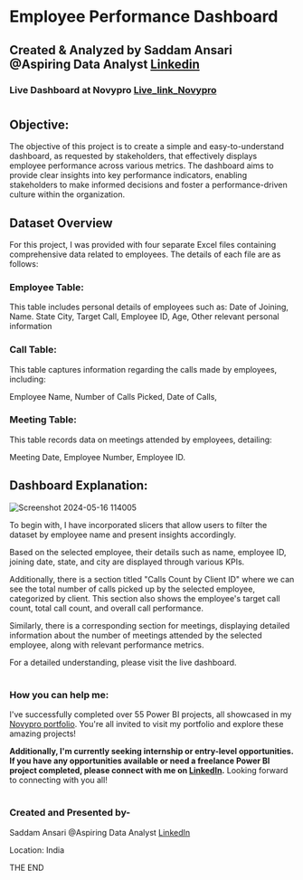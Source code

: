 # Employee Performance Dashboard

## Created & Analyzed by Saddam Ansari @Aspiring Data Analyst [Linkedin](https://www.linkedin.com/in/saddam-ansari-dataanalyst/)

### Live Dashboard at Novypro [Live_link_Novypro](https://project.novypro.com/rbas2a)

#

## Objective:

The objective of this project is to create a simple and easy-to-understand dashboard, as requested by stakeholders, that effectively displays employee performance across various metrics. The dashboard aims to provide clear insights into key performance indicators, enabling stakeholders to make informed decisions and foster a performance-driven culture within the organization.

## Dataset Overview

For this project, I was provided with four separate Excel files containing comprehensive data related to employees. The details of each file are as follows:

### Employee Table: 
This table includes personal details of employees such as:
 Date of Joining, 
 Name. 
 State
 City, 
 Target Call, 
 Employee ID, 
 Age,
 Other relevant personal information

### Call Table: 
This table captures information regarding the calls made by employees, including:

Employee Name, 
Number of Calls Picked, 
Date of Calls, 


### Meeting Table: 
This table records data on meetings attended by employees, detailing:

Meeting Date, 
Employee Number, 
Employee ID.

## Dashboard Explanation:

![Screenshot 2024-05-16 114005](https://github.com/user-saddam123/Employee-Performance-Dashboard-STY_02/assets/123800896/9cdf0aa8-58dd-45ad-b2ae-90261969a94b)


To begin with, I have incorporated slicers that allow users to filter the dataset by employee name and present insights accordingly.

Based on the selected employee, their details such as name, employee ID, joining date, state, and city are displayed through various KPIs.

Additionally, there is a section titled "Calls Count by Client ID" where we can see the total number of calls picked up by the selected employee, categorized by client. This section also shows the employee's target call count, total call count, and overall call performance.

Similarly, there is a corresponding section for meetings, displaying detailed information about the number of meetings attended by the selected employee, along with relevant performance metrics.

For a detailed understanding, please visit the live dashboard.

#


### How you can help me:
I've successfully completed over 55 Power BI projects, all showcased in my [Novypro portfolio](https://www.novypro.com/profile_about/saddamansari). You're all invited to visit my portfolio and explore these amazing projects!

**Additionally, I'm currently seeking internship or entry-level opportunities. If you have any opportunities available or need a freelance Power BI project completed, please connect with me on [LinkedIn](https://www.linkedin.com/in/saddam-ansari-dataanalyst/).**
Looking forward to connecting with you all!

#

### Created and Presented by-
Saddam Ansari @Aspiring Data Analyst [LinkedIn](https://www.linkedin.com/in/saddam-ansari-dataanalyst/)

Location: India

THE END
